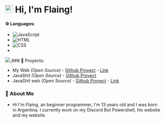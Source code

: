 
# <img src="https://user-images.githubusercontent.com/57642291/115981321-b7a44c80-a58a-11eb-8109-79aa8bcf0698.gif" width="25px"> Hi, I'm Flaing!

#### ⚙️ Languages:

- ![JavaScript](https://img.shields.io/badge/JavaScript-f1e05a?style=for-the-badge&logo=javascript&logoColor=black)
- ![HTML](https://img.shields.io/badge/HTML-e34c26?style=for-the-badge&logo=html5&logoColor=white)
- ![CSS](https://img.shields.io/badge/CSS-563d7c?style=for-the-badge&logo=css3&logoColor=white)
- <br>
<a href="https://github.com/LyricalString">
  <img src="https://github-readme-stats.vercel.app/api/top-langs/?username=LyricalString&langs_count=3&theme=dark">
</a>
### 👑 Proyects:

- My Web *(Open Source)* - [Github Proyect](https://github.com/flaaaing/flaing-web) - [Link](https://flaing-web.netlify.app)
- JavaShit *(Open Source)* - [Github Proyect](https://github.com/flaaaing/JavaShit-Bot)
- JavaShit web *(Open Source)* - [Github Proyect](https://github.com/flaaaing/Javashit-Web) - [Link](https://javashit-web.netlify.app)

### 🎨 About Me

- Hi I'm Flaing, an beginner programmer, I'm 13 years old and I was born in Argentina, I currently work on my Discord Bot Powershell, his website and my website.
